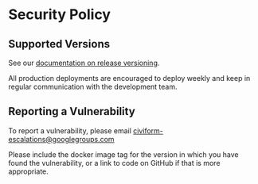 # Security Policy

## Supported Versions

See our [documentation on release versioning](https://docs.civiform.us/it-manual/sre-playbook/upgrading-to-a-new-release).

All production deployments are encouraged to deploy weekly and keep in regular communication with the development team.

## Reporting a Vulnerability

To report a vulnerability, please email civiform-escalations@googlegroups.com

Please include the docker image tag for the version in which you have found the vulnerability, or a link to code on GitHub if that is more appropriate.
